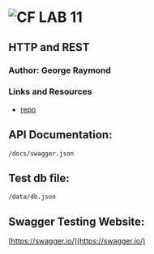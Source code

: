 ![CF](http://i.imgur.com/7v5ASc8.png) LAB 11
=================================================

## HTTP and REST

### Author: George Raymond

### Links and Resources
* [repo](https://github.com/georgeraymond92/simple-api)

## API Documentation:
`/docs/swagger.json`

## Test db file:
`/data/db.json`

## Swagger Testing Website:
[https://swagger.io/](https://swagger.io/)



